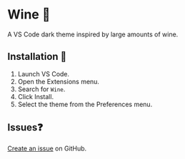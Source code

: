 # Wine 🍷
A VS Code dark theme inspired by large amounts of wine.

## Installation 🍇
1. Launch VS Code.
2. Open the Extensions menu.
3. Search for `Wine`.
4. Click Install.
5. Select the theme from the Preferences menu.

## Issues❓
[Create an issue](https://github.com/pipeh/wine/issues) on GitHub.
